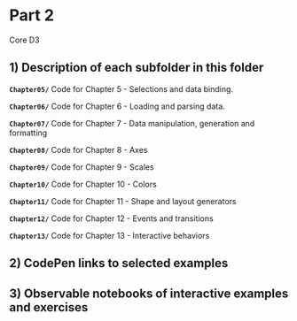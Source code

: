 # Part 2
Core D3

## 1) Description of each subfolder in this folder

__`Chapter05/`__
Code for Chapter 5 - Selections and data binding.

__`Chapter06/`__
Code for Chapter 6 - Loading and parsing data.

__`Chapter07/`__
Code for Chapter 7 - Data manipulation, generation and formatting

__`Chapter08/`__
Code for Chapter 8 - Axes

__`Chapter09/`__
Code for Chapter 9 - Scales

__`Chapter10/`__
Code for Chapter 10 - Colors

__`Chapter11/`__
Code for Chapter 11 - Shape and layout generators

__`Chapter12/`__
Code for Chapter 12 - Events and transitions

__`Chapter13/`__
Code for Chapter 13 - Interactive behaviors

## 2) CodePen links to selected examples

## 3) Observable notebooks of interactive examples and exercises
